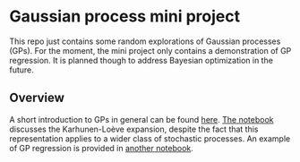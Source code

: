 # Gaussian process mini project

This repo just contains some random explorations of Gaussian processes (GPs).
For the moment, the mini project only contains a demonstration of GP regression.
It is planned though to address Bayesian optimization in the future.

## Overview
A short introduction to GPs in general can be found [here](notebooks/intro.ipynb).
[The notebook](notebooks/kl_expansion.ipynb) discusses the Karhunen-Loève expansion,
despite the fact that this representation applies to a wider class of stochastic processes.
An example of GP regression is provided in [another notebook](notebooks/gp_regression.ipynb).


